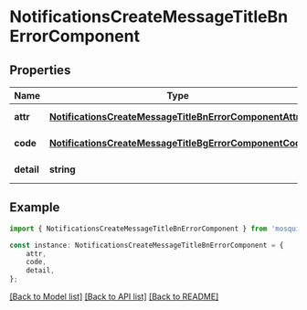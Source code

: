 # NotificationsCreateMessageTitleBnErrorComponent


## Properties

Name | Type | Description | Notes
------------ | ------------- | ------------- | -------------
**attr** | [**NotificationsCreateMessageTitleBnErrorComponentAttr**](NotificationsCreateMessageTitleBnErrorComponentAttr.md) |  | [default to undefined]
**code** | [**NotificationsCreateMessageTitleBgErrorComponentCode**](NotificationsCreateMessageTitleBgErrorComponentCode.md) |  | [default to undefined]
**detail** | **string** |  | [default to undefined]

## Example

```typescript
import { NotificationsCreateMessageTitleBnErrorComponent } from 'mosquito-alert';

const instance: NotificationsCreateMessageTitleBnErrorComponent = {
    attr,
    code,
    detail,
};
```

[[Back to Model list]](../README.md#documentation-for-models) [[Back to API list]](../README.md#documentation-for-api-endpoints) [[Back to README]](../README.md)

